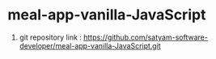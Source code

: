 # meal-app-vanilla-JavaScript

1. git repository link : https://github.com/satyam-software-developer/meal-app-vanilla-JavaScript.git

